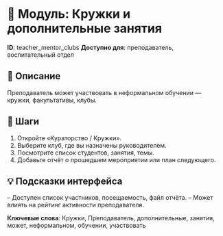 # 📘 Модуль: Кружки и дополнительные занятия
**ID**: teacher_mentor_clubs
**Доступно для**: преподаватель, воспитательный отдел

## 📝 Описание
Преподаватель может участвовать в неформальном обучении — кружки, факультативы, клубы.

## 🩜 Шаги
1. Откройте «Кураторство / Кружки».
2. Выберите клуб, где вы назначены руководителем.
3. Посмотрите список студентов, занятия, темы.
4. Добавьте отчёт о прошедшем мероприятии или план следующего.

## 💡 Подсказки интерфейса
– Доступен список участников, посещаемость, файл отчёта.
– Может влиять на рейтинг активности преподавателя.

**Ключевые слова**: Кружки, Преподаватель, дополнительные, занятия, может, неформальном, обучении, участвовать
